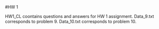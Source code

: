 #HW 1

HW1_CL coontains questions and answers for HW 1 assignment.
Data_9.txt corresponds to problem 9.
Data_10.txt corresponds to problem 10.